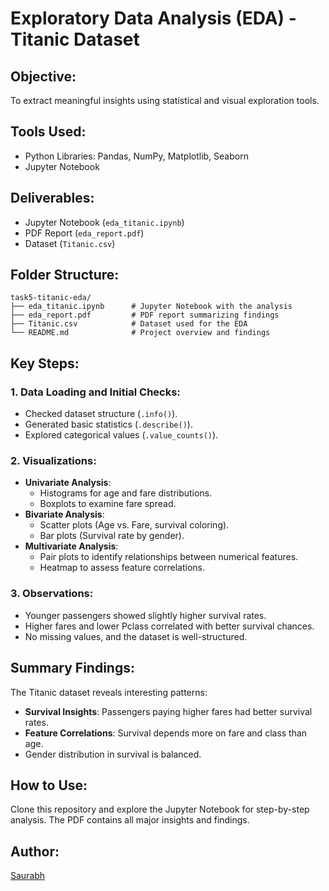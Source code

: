 # Exploratory Data Analysis (EDA) - Titanic Dataset

## Objective:
To extract meaningful insights using statistical and visual exploration tools.

## Tools Used:
- Python Libraries: Pandas, NumPy, Matplotlib, Seaborn
- Jupyter Notebook

## Deliverables:
- Jupyter Notebook (`eda_titanic.ipynb`)
- PDF Report (`eda_report.pdf`)
- Dataset (`Titanic.csv`)

## Folder Structure:
```
task5-titanic-eda/
├── eda_titanic.ipynb      # Jupyter Notebook with the analysis
├── eda_report.pdf         # PDF report summarizing findings
├── Titanic.csv            # Dataset used for the EDA
└── README.md              # Project overview and findings
```

## Key Steps:
### 1. Data Loading and Initial Checks:
- Checked dataset structure (`.info()`).
- Generated basic statistics (`.describe()`).
- Explored categorical values (`.value_counts()`).

### 2. Visualizations:
- **Univariate Analysis**:
  - Histograms for age and fare distributions.
  - Boxplots to examine fare spread.
- **Bivariate Analysis**:
  - Scatter plots (Age vs. Fare, survival coloring).
  - Bar plots (Survival rate by gender).
- **Multivariate Analysis**:
  - Pair plots to identify relationships between numerical features.
  - Heatmap to assess feature correlations.

### 3. Observations:
- Younger passengers showed slightly higher survival rates.
- Higher fares and lower Pclass correlated with better survival chances.
- No missing values, and the dataset is well-structured.

## Summary Findings:
The Titanic dataset reveals interesting patterns:
- **Survival Insights**: Passengers paying higher fares had better survival rates.
- **Feature Correlations**: Survival depends more on fare and class than age.
- Gender distribution in survival is balanced.

## How to Use:
Clone this repository and explore the Jupyter Notebook for step-by-step analysis. The PDF contains all major insights and findings.

## Author:
[Saurabh](https://github.com/SaurabhWalde)
